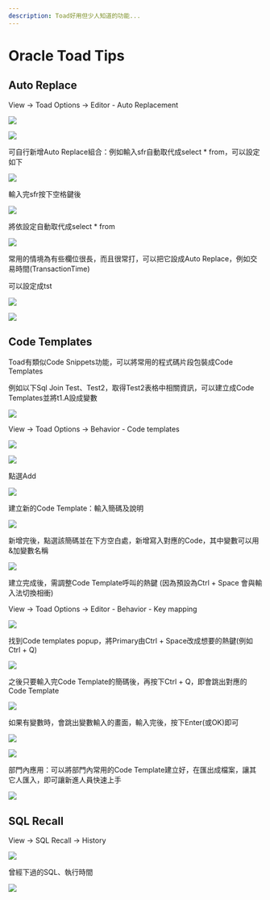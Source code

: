 ```yaml
---
description: Toad好用但少人知道的功能...
---
```


# Oracle Toad Tips

## Auto Replace

View → Toad Options → Editor - Auto Replacement

![](.gitbook/assets/image%20%288%29.png)

![](.gitbook/assets/image%20%28101%29.png)

可自行新增Auto Replace組合：例如輸入sfr自動取代成select \* from，可以設定如下

![](.gitbook/assets/image%20%28175%29.png)

輸入完sfr按下空格鍵後

![](.gitbook/assets/image%20%28285%29.png)

將依設定自動取代成select \* from

![](.gitbook/assets/image%20%28292%29.png)

常用的情境為有些欄位很長，而且很常打，可以把它設成Auto Replace，例如交易時間\(TransactionTime\)

可以設定成tst

![](.gitbook/assets/image%20%28351%29.png)

![](.gitbook/assets/image%20%28167%29.png)

## Code Templates

Toad有類似Code Snippets功能，可以將常用的程式碼片段包裝成Code Templates

例如以下Sql Join Test、Test2，取得Test2表格中相關資訊，可以建立成Code Templates並將t1.A設成變數

![](.gitbook/assets/image%20%28184%29.png)

View → Toad Options → Behavior - Code templates

![](.gitbook/assets/image%20%28291%29.png)

![](.gitbook/assets/image%20%28243%29.png)

點選Add

![](.gitbook/assets/image%20%28122%29.png)

建立新的Code Template：輸入簡碼及說明

![](.gitbook/assets/image%20%28112%29.png)

新增完後，點選該簡碼並在下方空白處，新增寫入對應的Code，其中變數可以用&加變數名稱

![](.gitbook/assets/image%20%28265%29.png)

建立完成後，需調整Code Template呼叫的熱鍵 \(因為預設為Ctrl + Space 會與輸入法切換相衝\)

View → Toad Options → Editor - Behavior - Key mapping

![](.gitbook/assets/image%20%28298%29.png)

找到Code templates popup，將Primary由Ctrl + Space改成想要的熱鍵\(例如Ctrl + Q\)

![](.gitbook/assets/image%20%28171%29.png)

之後只要輸入完Code Template的簡碼後，再按下Ctrl + Q，即會跳出對應的Code Template

![](.gitbook/assets/image%20%2880%29.png)

如果有變數時，會跳出變數輸入的畫面，輸入完後，按下Enter\(或OK\)即可

![](.gitbook/assets/image%20%28129%29.png)

![](.gitbook/assets/image%20%28276%29.png)

部門內應用：可以將部門內常用的Code Template建立好，在匯出成檔案，讓其它人匯入，即可讓新進人員快速上手

![](.gitbook/assets/image%20%2836%29.png)

## SQL Recall

View → SQL Recall → History

![](.gitbook/assets/image%20%28154%29.png)

曾經下過的SQL、執行時間

![](.gitbook/assets/image%20%28151%29.png)



